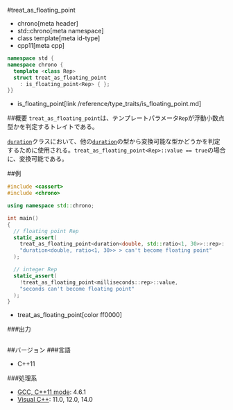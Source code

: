 #treat_as_floating_point
* chrono[meta header]
* std::chrono[meta namespace]
* class template[meta id-type]
* cpp11[meta cpp]

```cpp
namespace std {
namespace chrono {
  template <class Rep>
  struct treat_as_floating_point
    : is_floating_point<Rep> { };
}}
```
* is_floating_point[link /reference/type_traits/is_floating_point.md]

##概要
`treat_as_floating_point`は、テンプレートパラメータ`Rep`が浮動小数点型かを判定するトレイトである。

[`duration`](/reference/chrono/duration.md)クラスにおいて、他の[`duration`](/reference/chrono/duration.md)の型から変換可能な型かどうかを判定するために使用される。`treat_as_floating_point<Rep>::value == true`の場合に、変換可能である。


##例
```cpp
#include <cassert>
#include <chrono>

using namespace std::chrono;

int main()
{
  // floating point Rep
  static_assert(
    treat_as_floating_point<duration<double, std::ratio<1, 30>>::rep>::value,
    "duration<double, ratio<1, 30>> > can't become floating point"
  );

  // integer Rep
  static_assert(
    !treat_as_floating_point<milliseconds::rep>::value,
    "seconds can't become floating point"
  );
}
```
* treat_as_floating_point[color ff0000]

###出力
```
```

##バージョン
###言語
- C++11

###処理系
- [GCC, C++11 mode](/implementation.md#gcc): 4.6.1
- [Visual C++](/implementation.md#visual_cpp): 11.0, 12.0, 14.0

